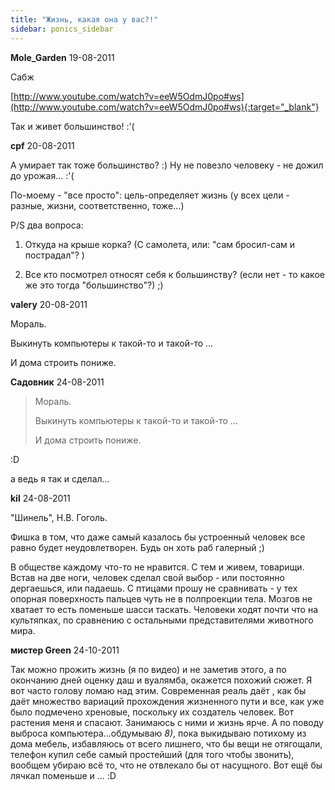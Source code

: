 ```yaml
---
title: "Жизнь, какая она у вас?!"
sidebar: ponics_sidebar
---
```


**Mole_Garden** 19-08-2011

Сабж

[http://www.youtube.com/watch?v=eeW5OdmJ0po#ws](http://www.youtube.com/watch?v=eeW5OdmJ0po#ws){:target="_blank"}

Так и живет большинство! :&#039;(


**cpf** 20-08-2011

А умирает так тоже большинство? :) Ну не повезло человеку - не дожил до урожая... :&#039;(

По-моему - "все просто": цель-определяет жизнь (у всех цели - разные, жизни, соответственно, тоже...)

P/S два вопроса:

1. Откуда на крыше корка? (С самолета, или: "сам бросил-сам и пострадал"? )

2. Все кто посмотрел относят себя к большинству? (если нет - то какое же это тогда "большинство"?) ;)


**valery** 20-08-2011

Мораль.

Выкинуть компьютеры к такой-то и такой-то ...

И дома строить пониже.


**Садовник** 24-08-2011

> Мораль.
> 
> Выкинуть компьютеры к такой-то и такой-то ...
> 
> И дома строить пониже.

:D 

а ведь я так и сделал...


**kil** 24-08-2011

"Шинель", Н.В. Гоголь.

Фишка в том, что даже самый казалось бы устроенный человек все равно будет неудовлетворен. Будь он хоть раб галерный ;)

В обществе каждому что-то не нравится. С тем и живем, товарищи. Встав на две ноги, человек сделал свой выбор - или постоянно дергаешься, или падаешь. С птицами прошу не сравнивать - у тех опорная поверхность пальцев чуть не в полпроекции тела. Мозгов не хватает то есть поменьше шасси таскать. Человеки ходят почти что на культяпках, по сравнению с остальными представителями животного мира. 


**мистер Green** 24-10-2011

Так можно прожить жизнь (я по видео) и не заметив этого, а по окончанию дней оценку даш и вуалямба, окажется похожий сюжет. Я вот часто голову ломаю над этим. Современная реаль даёт , как бы даёт множество вариаций прохождения жизненного пути и все, как уже было подмечено хреновые, поскольку их создатель человек. Вот растения меня и спасают. Занимаюсь с ними и жизнь ярче. А по поводу выброса компьютера...обдумываю *8)*, пока выкидываю потихому из дома мебель, избавляюсь от всего лишнего, что бы вещи не отягощали, телефон купил себе самый простейший (для того чтобы звонить), вообщем убираю всё то, что не отвлекало бы от насущного. Вот ещё бы лячкал поменьше и ... :D


